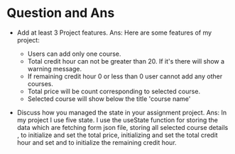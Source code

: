 # Question and Ans


- Add at least 3 Project features.
  Ans: Here are some features of my project:
  - Users can add only one course.
  - Total credit hour can not be greater than 20. If it's there will show a warning message.  
  - If remaining credit hour 0 or less than 0 user cannot add any other courses.
  - Total price will be count corresponding to selected course.
  - Selected course will show below the title 'course name' 

- Discuss how you managed the state in your assignment project.
    Ans: In my project I use five state. I use the useState function for storing the data which are fetching form json file, storing all selected course details , to initialize and set the total price, initializing and set the total credit hour and set and to initialize the remaining credit hour.
   
